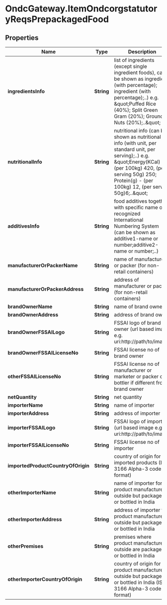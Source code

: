 # OndcGateway.ItemOndcorgstatutoryReqsPrepackagedFood

## Properties
Name | Type | Description | Notes
------------ | ------------- | ------------- | -------------
**ingredientsInfo** | **String** | list of ingredients (except single ingredient foods), can be shown as ingredient (with percentage); ingredient (with percentage);..) e.g. \&quot;Puffed Rice (40%); Split Green Gram (20%); Ground Nuts (20%);..\&quot; | [optional] 
**nutritionalInfo** | **String** | nutritional info (can be shown as nutritional info (with unit, per standard unit, per serving);..) e.g. \&quot;Energy(KCal) - (per 100kg) 420, (per serving 50g) 250; Protein(g) - (per 100kg) 12, (per serving 50g)6;..\&quot; | [optional] 
**additivesInfo** | **String** | food additives together with specific name or recognized International Numbering System (can be shown as additive1-name or number;additive2-name or number;..) | [optional] 
**manufacturerOrPackerName** | **String** | name of manufacturer or packer (for non-retail containers) | [optional] 
**manufacturerOrPackerAddress** | **String** | address of manufacturer or packer (for non-retail containers) | [optional] 
**brandOwnerName** | **String** | name of brand owner | [optional] 
**brandOwnerAddress** | **String** | address of brand owner | [optional] 
**brandOwnerFSSAILogo** | **String** | FSSAI logo of brand owner (url based image e.g. uri:http://path/to/image) | [optional] 
**brandOwnerFSSAILicenseNo** | **String** | FSSAI license no of brand owner | [optional] 
**otherFSSAILicenseNo** | **String** | FSSAI license no of manufacturer or marketer or packer or bottler if different from brand owner | [optional] 
**netQuantity** | **String** | net quantity | [optional] 
**importerName** | **String** | name of importer | [optional] 
**importerAddress** | **String** | address of importer | [optional] 
**importerFSSAILogo** | **String** | FSSAI logo of importer (url based image e.g. uri:http://path/to/image) | [optional] 
**importerFSSAILicenseNo** | **String** | FSSAI license no of importer | [optional] 
**importedProductCountryOfOrigin** | **String** | country of origin for imported products (ISO 3166 Alpha-3 code format) | [optional] 
**otherImporterName** | **String** | name of importer for product manufactured outside but packaged or bottled in India | [optional] 
**otherImporterAddress** | **String** | address of importer for product manufactured outside but packaged or bottled in India | [optional] 
**otherPremises** | **String** | premises where product manufactured outside are packaged or bottled in India | [optional] 
**otherImporterCountryOfOrigin** | **String** | country of origin for product manufactured outside but packaged or bottled in India (ISO 3166 Alpha-3 code format) | [optional] 
